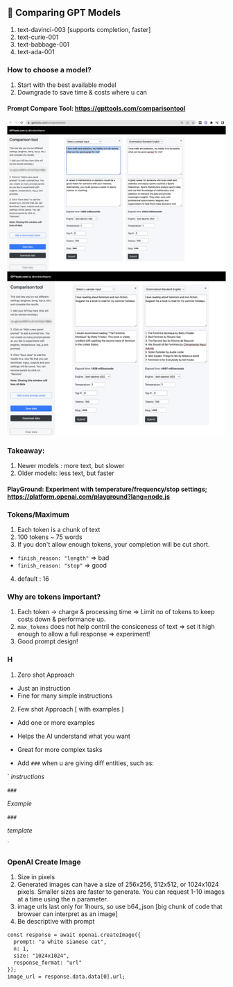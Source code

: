 ## 🤩 Comparing GPT Models

1. text-davinci-003 [supports completion, faster]
2. text-curie-001
3. text-babbage-001
4. text-ada-001

### How to choose a model?

1. Start with the best available model
2. Downgrade to save time & costs where u can

#### Prompt Compare Tool: https://gpttools.com/comparisontool

<p align="center">
  <img src="Comparison002_003.png" width="700" title="Comparing DaVinci models">
  <img src="Comparison_Book.png" width="700" title="Comparing DaVinci models">
</p>

### Takeaway:

1. Newer models : more text, but slower
2. Older models: less text, but faster

#### PlayGround: Experiment with temperature/frequency/stop settings; https://platform.openai.com/playground?lang=node.js

### Tokens/Maximum

1. Each token is a chunk of text
2. 100 tokens ~ 75 words
3. If you don't allow enough tokens, your completion will be cut short.

- `finish_reason: "length"` => bad
- `finish_reason: "stop"` => good

4. default : 16

### Why are tokens important?

1. Each token -> charge & processing time => Limit no of tokens to keep costs down & performance up.
2. `max_tokens` does not help contril the consiceness of text => set it high enough to allow a full response => experiment!
3. Good prompt design!

### H

1. Zero shot Approach

- Just an instruction
- Fine for many simple instructions

2. Few shot Approach [ with examples ]

- Add one or more examples
- Helps the AI understand what you want
- Great for more complex tasks

- Add `###` when u are giving diff entities, such as:

`
_instructions_

`###`

_Example_

`###`

_template_

`

### OpenAI Create Image

1. Size in pixels
2. Generated images can have a size of 256x256, 512x512, or 1024x1024 pixels. Smaller sizes are faster to generate. You can request 1-10 images at a time using the n parameter.
3. image urls last only for 1hours, so use b64_json [big chunk of code that browser can interpret as an image]
4. Be descriptive with prompt

```
const response = await openai.createImage({
  prompt: "a white siamese cat",
  n: 1,
  size: "1024x1024",
  response_format: "url"
});
image_url = response.data.data[0].url;
```
